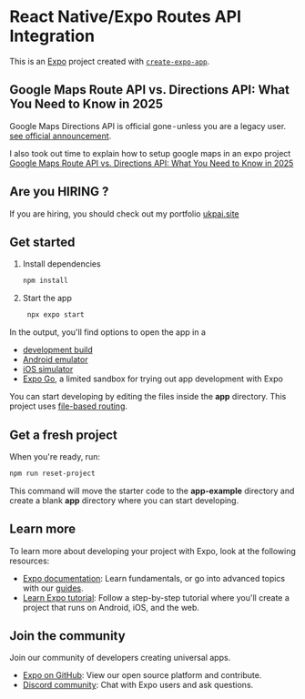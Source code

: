 # React Native/Expo Routes API Integration

This is an [Expo](https://expo.dev) project created with [`create-expo-app`](https://www.npmjs.com/package/create-expo-app).

## Google Maps Route API vs. Directions API: What You Need to Know in 2025

Google Maps Directions API is official gone - unless you are a legacy user. [see official announcement](https://developers.google.com/maps/legacy).

I also took out time to explain how to setup google maps in an expo project [Google Maps Route API vs. Directions API: What You Need to Know in 2025]()


## Are you HIRING ?

If you are hiring, you should check out my portfolio [ukpai.site](https://www.ukpai.site)


## Get started

1. Install dependencies

   ```bash
   npm install
   ```

2. Start the app

   ```bash
    npx expo start
   ```

In the output, you'll find options to open the app in a

- [development build](https://docs.expo.dev/develop/development-builds/introduction/)
- [Android emulator](https://docs.expo.dev/workflow/android-studio-emulator/)
- [iOS simulator](https://docs.expo.dev/workflow/ios-simulator/)
- [Expo Go](https://expo.dev/go), a limited sandbox for trying out app development with Expo

You can start developing by editing the files inside the **app** directory. This project uses [file-based routing](https://docs.expo.dev/router/introduction).

## Get a fresh project

When you're ready, run:

```bash
npm run reset-project
```

This command will move the starter code to the **app-example** directory and create a blank **app** directory where you can start developing.

## Learn more

To learn more about developing your project with Expo, look at the following resources:

- [Expo documentation](https://docs.expo.dev/): Learn fundamentals, or go into advanced topics with our [guides](https://docs.expo.dev/guides).
- [Learn Expo tutorial](https://docs.expo.dev/tutorial/introduction/): Follow a step-by-step tutorial where you'll create a project that runs on Android, iOS, and the web.

## Join the community

Join our community of developers creating universal apps.

- [Expo on GitHub](https://github.com/expo/expo): View our open source platform and contribute.
- [Discord community](https://chat.expo.dev): Chat with Expo users and ask questions.